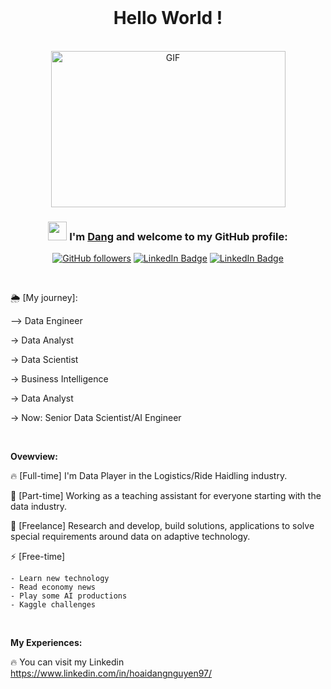 <div align="center">
</br>
<h1> Hello World ! </h1>

<br>

<img align="centre" height="250" width="375" alt="GIF" src="https://media.giphy.com/media/jeCSe7Qqc7NwKUzxH7/giphy.gif"/>

### <img src="https://media.giphy.com/media/WUlplcMpOCEmTGBtBW/giphy.gif" width="30"> I'm [**Dang**](https://www.linkedin.com/in/hoaidangnguyen97/) and welcome to my GitHub profile:



[![GitHub followers](https://img.shields.io/github/followers/Khixinhxan?label=Follow&style=social)](https://github.com/Khixinhxan?tab=follow)
[![LinkedIn Badge](https://img.shields.io/badge/-LinkedIn-blue?style=social&logo=Linkedin&logoColor=blue&link=https://www.linkedin.com/in/hoaidangnguyen97/)](https://www.linkedin.com/in/hoaidangnguyen97/)
[![LinkedIn Badge](https://img.shields.io/badge/-Kaggle-blue?style=social&logo=Kaggle&logoColor=blue&link=https://www.kaggle.com/dangnguyen97)](https://www.kaggle.com/dangnguyen97)




<!-- <img align="right" height="250" width="375" alt="GIF" src="IMG/quote.gif" /> -->


</div>

</br>


🌦 [My journey]: 

--> Data Engineer 

-> Data Analyst 

-> Data Scientist 

-> Business Intelligence 

-> Data Analyst

-> Now: Senior Data Scientist/AI Engineer


<br>

**Ovewview:**

🔥 [Full-time] I'm Data Player in the Logistics/Ride Haidling industry.

🌈 [Part-time] Working as a teaching assistant for everyone starting with the data industry.

💎 [Freelance] Research and develop, build solutions, applications to solve special requirements around data on adaptive technology.

⚡️ [Free-time] 

    - Learn new technology
    - Read economy news
    - Play some AI productions
    - Kaggle challenges 

</br>

**My Experiences:**

🔥 You can visit my Linkedin
https://www.linkedin.com/in/hoaidangnguyen97/



</br>
